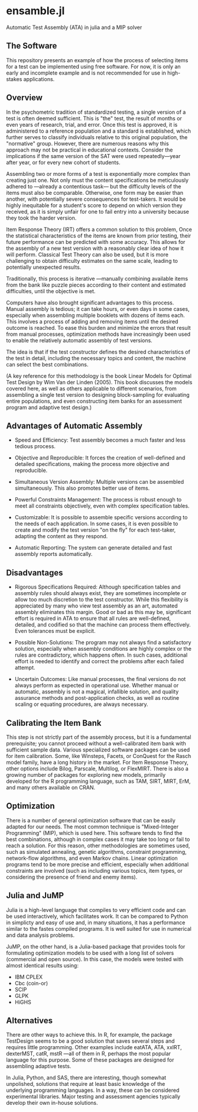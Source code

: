 # ensamble.jl

Automatic Test Assembly (ATA)  in julia and a MIP solver

## The Software

This repository presents an example of how the process of selecting items for a test can be implemented using free software. For now, it is only an early and incomplete example and is not recommended for use in high-stakes applications.

## Overview

In the psychometric tradition of standardized testing, a single version of a test is often deemed sufficient. This is "the" test, the result of months or even years of research, trial, and error. Once this test is approved, it is administered to a reference population and a standard is established, which further serves to classify individuals relative to this original population, the "normative" group. However, there are numerous reasons why this approach may not be practical in educational contexts. Consider the implications if the same version of the SAT were used repeatedly—year after year, or for every new cohort of students.

Assembling two or more forms of a test is exponentially more complex than creating just one. Not only must the content specifications be meticulously adhered to —already a contentious task— but the difficulty levels of the items must also be comparable. Otherwise, one form may be easier than another, with potentially severe consequences for test-takers. It would be highly inequitable for a student's score to depend on which version they received, as it is simply unfair for one to fail entry into a university because they took the harder version.

Item Response Theory (IRT) offers a common solution to this problem, Once the statistical characteristics of the items are known from prior testing, their future performance can be predicted with some accuracy. This allows for the assembly of a new test version with a reasonably clear idea of how it will perform. Classical Test Theory can also be used, but it is more challenging to obtain difficulty estimates on the same scale, leading to potentially unexpected results.

Traditionally, this process is iterative —manually combining available items from the bank like puzzle pieces according to their content and estimated difficulties, until the objective is met.

Computers have also brought significant advantages to this process. Manual assembly is tedious; it can take hours, or even days in some cases, especially when assembling multiple booklets with dozens of items each. This involves a process of adding and removing items until the desired outcome is reached. To ease this burden and minimize the errors that result from manual processes, optimization methods have increasingly been used to enable the relatively automatic assembly of test versions.

The idea is that if the test constructor defines the desired characteristics of the test in detail, including the necessary topics and content, the machine can select the best combinations.

(A key reference for this methodology is the book Linear Models for Optimal Test Design by Wim Van der Linden (2005). This book discusses the models covered here, as well as others applicable to different scenarios, from assembling a single test version to designing block-sampling for evaluating entire populations, and even constructing item banks for an assessment program and adaptive test design.)

## Advantages of Automatic Assembly

- Speed and Efficiency: Test assembly becomes a much faster and less tedious process.

- Objective and Reproducible: It forces the creation of well-defined and detailed specifications, making the process more objective and reproducible.

- Simultaneous Version Assembly: Multiple versions can be assembled simultaneously. This also promotes better use of items.

- Powerful Constraints Management: The process is robust enough to meet all constraints objectively, even with complex specification tables.

- Customizable: It is possible to assemble specific versions according to the needs of each application. In some cases, it is even possible to create and modify the test version "on the fly" for each test-taker, adapting the content as they respond.

- Automatic Reporting: The system can generate detailed and fast assembly reports automatically.

## Disadvantages

- Rigorous Specifications Required: Although specification tables and assembly rules should always exist, they are sometimes incomplete or allow too much discretion to the test constructor. While this flexibility is appreciated by many who view test assembly as an art, automated assembly eliminates this margin. Good or bad as this may be, significant effort is required in ATA to ensure that all rules are well-defined, detailed, and codified so that the machine can process them effectively. Even tolerances must be explicit.

- Possible Non-Solutions: The program may not always find a satisfactory solution, especially when assembly conditions are highly complex or the rules are contradictory, which happens often. In such cases, additional effort is needed to identify and correct the problems after each failed attempt.

- Uncertain Outcomes: Like manual processes, the final versions do not always perform as expected in operational use. Whether manual or automatic, assembly is not a magical, infallible solution, and quality assurance methods and post-application checks, as well as routine scaling or equating procedures, are always necessary.

## Calibrating the Item Bank

This step is not strictly part of the assembly process, but it is a fundamental prerequisite; you cannot proceed without a well-calibrated item bank with sufficient sample data. Various specialized software packages can be used for item calibration. Some, like Winsteps, Facets, or ConQuest for the Rasch model family, have a long history in the market. For Item Response Theory, other options include Bilog, Parscale, Multilog, or FlexMIRT. There is also a growing number of packages for exploring new models, primarily developed for the R programming language, such as TAM, SIRT, MIRT, ErM, and many others available on CRAN.

## Optimization

There is a number of general optimization software that can be easily adapted for our needs. The most common technique is "Mixed-Integer Programming" (MIP), which is used here. This software tends to find the best combinations, although in complex cases it may take too long or fail to reach a solution. For this reason, other methodologies are sometimes used, such as simulated annealing, genetic algorithms, constraint programming, network-flow algorithms, and even  Markov chains. Linear optimization programs tend to be more precise and efficient, especially when additional constraints are involved (such as including various topics, item types, or considering the presence of friend and enemy items).

## Julia and JuMP

Julia is a high-level language that compiles to very efficient code and can be used interactively, which facilitates work. It can be compared to Python in simplicty and easy of use and, in many situations, it has a performance similar to the fastes compiled programs. It is well suited for use in numerical and data analysis problems.

JuMP, on the other hand, is a Julia-based package that provides tools for formulating optimization models to be used with a long list of solvers (commercial and open source). In this case, the models were tested with almost identical results using:

- IBM CPLEX
- Cbc (coin-or)
- SCIP
- GLPK
- HiGHS

## Alternatives

There are other ways to achieve this. In R, for example, the package TestDesign seems to be a good solution that saves several steps and requires little programming. Other examples include eatATA, ATA, xxIRT, dexterMST, catR, mstR —all of them in R, perhaps the most popular language for this purpose. Some of these packages are designed for assembling adaptive tests.

In Julia, Python, and SAS, there are interesting, though somewhat unpolished, solutions that require at least basic knowledge of the underlying programming languages. In a way, these can be considered experimental libraries. Major testing and assessment agencies typically develop their own in-house solutions.
